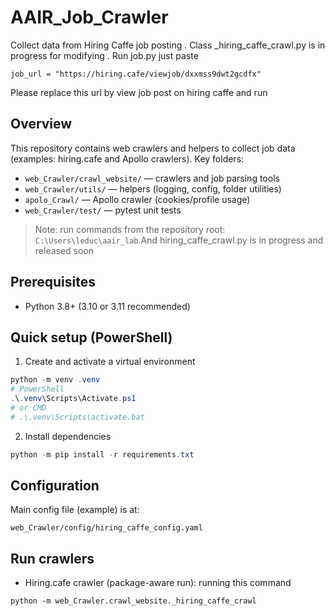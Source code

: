 # AAIR_Job_Crawler
Collect data from Hiring Caffe job posting . Class _hiring_caffe_crawl.py is in progress for modifying . Run job.py just paste 
```
job_url = "https://hiring.cafe/viewjob/dxxmss9dwt2gcdfx"
```
Please replace this url by view job post on hiring caffe and run 
## Overview
This repository contains web crawlers and helpers to collect job data (examples: hiring.cafe and Apollo crawlers). Key folders:
- `web_Crawler/crawl_website/` — crawlers and job parsing tools
- `web_Crawler/utils/` — helpers (logging, config, folder utilities)
- `apolo_Crawl/` — Apollo crawler (cookies/profile usage)
- `web_Crawler/test/` — pytest unit tests

> Note: run commands from the repository root: `C:\Users\leduc\aair_lab`.And hiring_caffe_crawl.py is in progress and released soon

## Prerequisites
- Python 3.8+ (3.10 or 3.11 recommended)
## Quick setup (PowerShell)

1) Create and activate a virtual environment

```powershell
python -m venv .venv
# PowerShell
.\.venv\Scripts\Activate.ps1
# or CMD
# .\.venv\Scripts\activate.bat
```

2) Install dependencies


```powershell
python -m pip install -r requirements.txt
```



## Configuration
Main config file (example) is at:

```
web_Crawler/config/hiring_caffe_config.yaml
```


## Run crawlers
- Hiring.cafe crawler (package-aware run): running this command 

```
python -m web_Crawler.crawl_website._hiring_caffe_crawl
```




